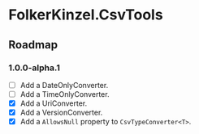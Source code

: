 
# FolkerKinzel.CsvTools
## Roadmap

### 1.0.0-alpha.1
- [ ] Add a DateOnlyConverter.
- [ ] Add a TimeOnlyConverter.
- [x] Add a UriConverter.
- [x] Add a VersionConverter.
- [x] Add a `AllowsNull` property to `CsvTypeConverter<T>`.